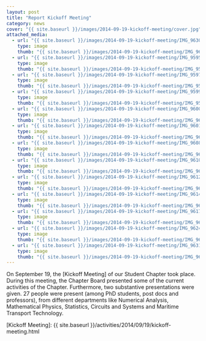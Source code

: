 ```yaml
---
layout: post
title: "Report Kickoff Meeting"
category: news
cover: "{{ site.baseurl }}/images/2014-09-19-kickoff-meeting/cover.jpg"
attached_media:
  - url: "{{ site.baseurl }}/images/2014-09-19-kickoff-meeting/IMG_9630.jpg"
    type: image
    thumb: "{{ site.baseurl }}/images/2014-09-19-kickoff-meeting/IMG_9630-thumb.jpg"
  - url: "{{ site.baseurl }}/images/2014-09-19-kickoff-meeting/IMG_9595.jpg"
    type: image
    thumb: "{{ site.baseurl }}/images/2014-09-19-kickoff-meeting/IMG_9595-thumb.jpg"
  - url: "{{ site.baseurl }}/images/2014-09-19-kickoff-meeting/IMG_9597.jpg"
    type: image
    thumb: "{{ site.baseurl }}/images/2014-09-19-kickoff-meeting/IMG_9597-thumb.jpg"
  - url: "{{ site.baseurl }}/images/2014-09-19-kickoff-meeting/IMG_9599.jpg"
    type: image
    thumb: "{{ site.baseurl }}/images/2014-09-19-kickoff-meeting/IMG_9599-thumb.jpg"
  - url: "{{ site.baseurl }}/images/2014-09-19-kickoff-meeting/IMG_9600.jpg"
    type: image
    thumb: "{{ site.baseurl }}/images/2014-09-19-kickoff-meeting/IMG_9600-thumb.jpg"
  - url: "{{ site.baseurl }}/images/2014-09-19-kickoff-meeting/IMG_9601.jpg"
    type: image
    thumb: "{{ site.baseurl }}/images/2014-09-19-kickoff-meeting/IMG_9601-thumb.jpg"
  - url: "{{ site.baseurl }}/images/2014-09-19-kickoff-meeting/IMG_9608.jpg"
    type: image
    thumb: "{{ site.baseurl }}/images/2014-09-19-kickoff-meeting/IMG_9608-thumb.jpg"
  - url: "{{ site.baseurl }}/images/2014-09-19-kickoff-meeting/IMG_9610.jpg"
    type: image
    thumb: "{{ site.baseurl }}/images/2014-09-19-kickoff-meeting/IMG_9610-thumb.jpg"
  - url: "{{ site.baseurl }}/images/2014-09-19-kickoff-meeting/IMG_9612.jpg"
    type: image
    thumb: "{{ site.baseurl }}/images/2014-09-19-kickoff-meeting/IMG_9612-thumb.jpg"
  - url: "{{ site.baseurl }}/images/2014-09-19-kickoff-meeting/IMG_9614.jpg"
    type: image
    thumb: "{{ site.baseurl }}/images/2014-09-19-kickoff-meeting/IMG_9614-thumb.jpg"
  - url: "{{ site.baseurl }}/images/2014-09-19-kickoff-meeting/IMG_9617.jpg"
    type: image
    thumb: "{{ site.baseurl }}/images/2014-09-19-kickoff-meeting/IMG_9617-thumb.jpg"
  - url: "{{ site.baseurl }}/images/2014-09-19-kickoff-meeting/IMG_9624.jpg"
    type: image
    thumb: "{{ site.baseurl }}/images/2014-09-19-kickoff-meeting/IMG_9624-thumb.jpg"
  - url: "{{ site.baseurl }}/images/2014-09-19-kickoff-meeting/IMG_9631.jpg"
    type: image
    thumb: "{{ site.baseurl }}/images/2014-09-19-kickoff-meeting/IMG_9631-thumb.jpg"
---
```


On September 19, the [Kickoff Meeting] of our Student Chapter took place.
During this meeting, the Chapter Board presented some of the current activities
of the Chapter.  Furthermore, two substantive presentations were given.  27
people were present (among PhD students, post docs and professors), from
different departments like Numerical Analysis, Mathematical Physics, Statistics,
Circuits and Systems and Maritime Transport Technology.

[Kickoff Meeting]: {{ site.baseurl }}/activities/2014/09/19/kickoff-meeting.html
